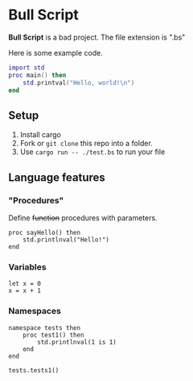 # Bull Script
**Bull Script** is a bad project.
The file extension is ".bs"

Here is some example code.

```lua
import std
proc main() then
    std.printval("Hello, world!\n")
end
```

## Setup

1. Install cargo
2. Fork or `git clone` this repo into a folder.
3. Use `cargo run -- ./test.bs` to run your file

## Language features

### "Procedures"
Define ~~function~~ procedures with parameters.
```
proc sayHello() then
    std.printlnval("Hello!")
end
```
### Variables
```
let x = 0
x = x + 1
```
### Namespaces
```
namespace tests then
    proc test1() then
        std.printlnval(1 is 1)
    end
end

tests.tests1()
```
